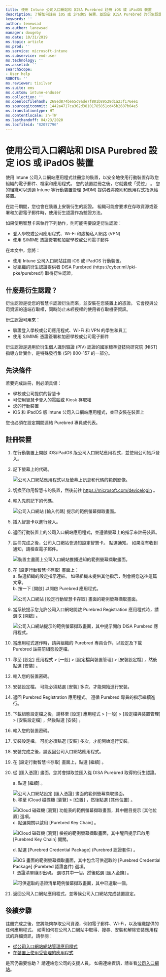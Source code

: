 ```yaml
---
title: 使用 Intune 公司入口網站和 DISA Purebred 註冊 iOS 或 iPadOS 裝置
description: 了解如何註冊 iOS 或 iPadOS 裝置，並設定 DISA Purebred 的衍生認證驗證。
keywords: ''
author: lenewsad
ms.author: lanewsad
manager: dougeby
ms.date: 10/31/2019
ms.topic: article
ms.prod: ''
ms.service: microsoft-intune
ms.subservice: end-user
ms.technology: ''
ms.assetid: ''
searchScope:
- User help
ROBOTS: ''
ms.reviewer: tisilver
ms.suite: ems
ms.custom: intune-enduser
ms.collection: ''
ms.openlocfilehash: 268ed874be65c9ade7f801b89528d1a23f176ee1
ms.sourcegitcommit: 1442a4717ca362d38101785851cd45b2687b64e5
ms.translationtype: HT
ms.contentlocale: zh-TW
ms.lasthandoff: 04/23/2020
ms.locfileid: "82077796"
---
```

# <a name="set-up-ios-or-ipados-device-with-company-portal-and-disa-purebred"></a>使用公司入口網站和 DISA Purebred 設定 iOS 或 iPadOS 裝置  

使用 Intune 公司入口網站應用程式註冊您的裝置，以安全地使用行動裝置存取您組織的電子郵件、檔案和應用程式。 您的裝置註冊之後，它就變成「受控」  。 您的組織可以透過 Intune 等行動裝置管理 (MDM) 提供者將原則和應用程式指派給裝置。  

在註冊期間，您也會在裝置上安裝衍生的認證。 組織可能會要求在存取資源或簽署和加密電子郵件時，使用衍生認證作為驗證方法。 

如果使用智慧卡來執行下列動作，則可能需要設定衍生認證：

* 登入學校或公司應用程式、Wi-Fi 和虛擬私人網路 (VPN)
* 使用 S/MIME 憑證簽署和加密學校或公司電子郵件  

在本文中，您將：  

   * 使用 Intune 公司入口網站註冊 iOS 或 iPadOS 行動裝置。  
   * 從組織的衍生認證提供者 DISA Purebred (https:\//cyber.mil/pki-pke/purebred/) 取得衍生認證。  

## <a name="what-are-derived-credentials"></a>什麼是衍生認證？  
衍生認證是從您的智慧卡認證衍生而來，並安裝在您裝置上的憑證。 它會授與公司資源的遠端存取權，同時防止未經授權的使用者存取機密資訊。  

衍生認證可用來： 
* 驗證登入學校或公司應用程式、Wi-Fi 和 VPN 的學生和員工
* 使用 S/MIME 憑證簽署和加密學校或公司電子郵件

衍生認證是適用於衍生個人識別驗證 (PIV) 認證的國家標準暨技術研究院 (NIST) 指導方針實作，是特殊發行集 (SP) 800-157 的一部分。  

## <a name="prerequisites"></a>先決條件

 若要完成註冊，則必須具備：

* 學校或公司提供的智慧卡
* 可使用智慧卡登入的電腦或 Kiosk 存取權
* 您的行動裝置
* iOS 和 iPadOS 版 Intune 公司入口網站應用程式，並已安裝在裝置上   

您也必須在設定期間連絡 Purebred 專員或代表。      

## <a name="enroll-device"></a>註冊裝置  
1. 在行動裝置上開啟 iOS/iPadOS 版公司入口網站應用程式，並使用公司帳戶登入。  

2. 記下螢幕上的代碼。  

    ![公司入口網站應用程式以及螢幕上訊息和代碼的範例影像。](./media/copy-code-intercede.png)  
3. 切換至啟用智慧卡的裝置，然後前往 https://microsoft.com/devicelogin 。 
4. 輸入先前記下的代碼。  

    ![公司入口網站 [輸入代碼] 提示的範例螢幕擷取畫面。](./media/enter-code-intercede.png)   

5. 插入智慧卡以進行登入。  
6. 返回行動裝置上的公司入口網站應用程式，並遵循螢幕上的指示來註冊裝置。  
7. 註冊完成之後，公司入口網站會通知設定智慧卡。 點選通知。 如果沒有收到通知，請檢查電子郵件。   

    ![裝置主畫面上公司入口網站推播通知的範例螢幕擷取畫面。](./media/action-required-in-app-intercede.png)  
8. 在 [設定行動智慧卡存取]  畫面上：  
    a. 點選組織的設定指示連結。 如果組織未提供其他指示，則會將您送往這篇文章。  
    b. 按一下 [開啟]  以開啟 Purebred 應用程式。  

    ![公司入口網站 [設定行動智慧卡存取] 畫面的範例螢幕擷取畫面。](./media/smart-card-open-disa-purebred.png)  
9. 當系統提示您允許公司入口網站開啟 Purebred Registration 應用程式時，請選取 [開啟]  。   

    ![公司入口網站提示的範例螢幕擷取畫面，其中提示開啟 DISA Purebred 應用程式。](./media/open-app-prompt-disa-purbred.png)  
10. 當應用程式運作時，請與組織的 Purebred 專員合作，以設定及下載 Purebred 註冊前組態設定檔。   
11. 移至 [設定] 應用程式 > [一般]   > [設定檔與裝置管理]   > [安裝設定檔]  ，然後點選 [安裝]  。  
12. 輸入您的裝置密碼。  
13. 安裝設定檔。 可能必須點選 [安裝]  多次，才能開始進行安裝。 
14. 返回 Purebred Registration 應用程式。 遵循 Purebred 專員的指示繼續進行。  
 
15. 下載組態設定檔之後，請移至 [設定] 應用程式 > [一般]   > [設定檔與裝置管理]   > [安裝設定檔]  ，然後點選 [安裝]  。   
16.  輸入您的裝置密碼。
17. 安裝設定檔。 可能必須點選 [安裝]  多次，才能開始進行安裝。 
18. 安裝完成之後，請返回公司入口網站應用程式。  
19.  在 [設定行動智慧卡存取]  畫面上，點選 [繼續]  。  

20. 從 [匯入憑證]  畫面，您將會擷取並匯入從 DISA Purebred 取得的衍生認證。  

    a. 點選 [繼續]  。   

    ![公司入口網站設定 [匯入憑證] 畫面的範例螢幕擷取畫面。](./media/import-certificate-disa-purebred.png)  
    b. 移至 iCloud 磁碟機 [瀏覽]   > [位置]  ，然後點選 [其他位置]  。  

    ![iCloud 磁碟機 [瀏覽] 功能表的範例螢幕擷取畫面，其中醒目提示 [其他位置] 選項。](./media/icloud-drive-more-locations.png)  
    c. 點選開關以啟用 [Purebred Key Chain]  。  

    ![iCloud 磁碟機 [瀏覽] 檢視的範例螢幕擷取畫面，其中醒目提示已啟用 [Purebred Key Chain] 開關。](./media/icloud-drive-enable-purebred-keychain.png)   

    d. 點選 [Purebred Credential Package] \(Purebred 認證套件\)  。  

    ![iOS 畫面的範例螢幕擷取畫面，其中包含可供選取的 [Purebred Credential Package] \(Purebred 認證套件\) 選項。](./media/purebred-credential-package.png)  
    f. 憑證清單隨即出現。 選取其中一個，然後點選 [匯入金鑰]  。  

    ![可供選取的憑證清單範例螢幕擷取畫面，其中已選取一個。](./media/import-purebred-keychain.png) 
21. 返回公司入口網站應用程式，並等候公司入口網站完成裝置設定。   

## <a name="next-steps"></a>後續步驟  
註冊完成之後，您將能夠存取公司資源，例如電子郵件、Wi-Fi，以及組織提供的任何應用程式。 如需如何在公司入口網站中取得、搜尋、安裝和解除安裝應用程式的詳細資訊，請參閱：

* [從公司入口網站網站管理應用程式](manage-apps-cpweb.md)  
* [在裝置上使用受管理的應用程式](use-managed-apps-on-your-device-ios.md)  

是否仍需要協助？ 請連絡您公司的支援人員。 如需連絡資訊，請查看[公司入口網站](https://go.microsoft.com/fwlink/?linkid=2010980)。
